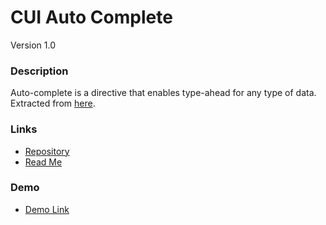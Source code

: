 # CUI Auto Complete

Version 1.0

### Description

Auto-complete is a directive that enables type-ahead for any type of data. Extracted from [here](http://ghiden.github.io/angucomplete-alt/).

### Links

* [Repository](https://github.com/covisint/cui-ng)
* [Read Me](https://github.com/covisint/cui-ng/blob/master/directives/auto-complete/README.md)

### Demo

* [Demo Link](http://cui.covisint.qa.thirdwavellc.com/cui-ng-0.0.1-SNAPSHOT/build/index.html#/wizard)

